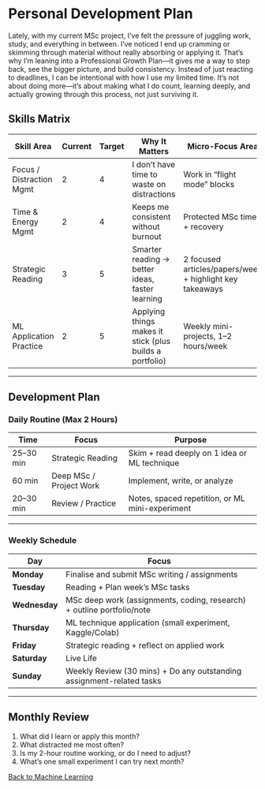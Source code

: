 # Personal Development Plan

Lately, with my current MSc project, I’ve felt the pressure of juggling work, study, and everything in between. I’ve noticed I end up cramming or skimming through material without really absorbing or applying it. That’s why I’m leaning into a Professional Growth Plan—it gives me a way to step back, see the bigger picture, and build consistency. Instead of just reacting to deadlines, I can be intentional with how I use my limited time. It’s not about doing more—it’s about making what I do count, learning deeply, and actually growing through this process, not just surviving it.

## Skills Matrix

| Skill Area               | Current | Target | Why It Matters                                             | Micro-Focus Area                                     |
|--------------------------|---------|--------|------------------------------------------------------------|------------------------------------------------------|
| Focus / Distraction Mgmt | 2       | 4      | I don’t have time to waste on distractions               | Work in “flight mode” blocks                         |
| Time & Energy Mgmt       | 2       | 4      | Keeps me consistent without burnout                       | Protected MSc time + recovery                        |
| Strategic Reading        | 3       | 5      | Smarter reading → better ideas, faster learning            | 2 focused articles/papers/week + highlight key takeaways |
| ML Application Practice  | 2       | 5      | Applying things makes it stick (plus builds a portfolio)| Weekly mini-projects, 1–2 hours/week                |

---

## Development Plan

### Daily Routine (Max 2 Hours)

| Time       | Focus                  | Purpose                                              |
|------------|------------------------|------------------------------------------------------|
| 25–30 min  | Strategic Reading      | Skim + read deeply on 1 idea or ML technique         |
| 60 min     | Deep MSc / Project Work| Implement, write, or analyze                         |
| 20–30 min  | Review / Practice      | Notes, spaced repetition, or ML mini-experiment      |

---

### Weekly Schedule

| **Day**       | **Focus**                                                    |
|---------------|--------------------------------------------------------------|
| **Monday**    | Finalise and submit MSc writing / assignments                |
| **Tuesday**   | Reading + Plan week’s MSc tasks                             |
| **Wednesday** | MSc deep work (assignments, coding, research) + outline portfolio/note |
| **Thursday**  | ML technique application (small experiment, Kaggle/Colab)   |
| **Friday**    | Strategic reading + reflect on applied work                 |
| **Saturday**  | Live Life    |
| **Sunday**    | Weekly Review (30 mins) + Do any outstanding assignment-related tasks |


---

## Monthly Review

1. What did I learn or apply this month?  
2. What distracted me most often?  
3. Is my 2-hour routine working, or do I need to adjust?  
4. What’s one small experiment I can try next month?


[Back to Machine Learning](/machine_learning/)


<div id="hamburgerMenu">
  <input type="checkbox" id="menuToggle" />
  <label for="menuToggle" id="menuButton">
    &#9776; <span id="menuLabel">MENU</span>
  </label>

  <nav id="menuLinks">
    <a href="/" onclick="document.getElementById('menuToggle').checked = false;">Home</a>
    <a href="/machine_learning/" onclick="document.getElementById('menuToggle').checked = false;">Machine Learning</a>
    <a href="/pdp/" onclick="document.getElementById('menuToggle').checked = false;">Professional Development Plan</a>
  </nav>
</div>

<style>
  #hamburgerMenu {
    position: fixed;
    top: 20px;
    right: 20px;
    z-index: 1000;
    font-family: Arial, sans-serif;
  }

  #menuToggle {
    display: none;
  }

  #menuButton {
    background: #333;
    color: white;
    padding: 10px 15px;
    cursor: pointer;
    border-radius: 5px;
    display: inline-block;
    user-select: none;
  }

  #menuLabel {
    margin-left: 8px;
    font-weight: bold;
    color: white;
  }

  #menuLinks {
    max-height: 0;
    overflow: hidden;
    transition: max-height 0.3s ease-out;
    background: #333;
    margin-top: 10px;
    border-radius: 5px;
    box-shadow: 0 0 10px rgba(0,0,0,0.1);
  }

  #menuLinks a {
    display: block;
    padding: 10px 15px;
    text-decoration: none;
    color: white;
  }

  #menuLinks a:hover {
    background-color: rgb(90, 91, 97);
  }

  #menuToggle:checked ~ #menuLinks {
    max-height: 500px; /* Enough space to show links */
  }

  /* Mobile-only: hide menu on screens wider than 768px */
  @media (min-width: 768px) {
    #hamburgerMenu {
      display: none;
    }
  }
</style>